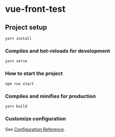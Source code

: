 # vue-front-test

## Project setup
```
yarn install
```

### Compiles and hot-reloads for development
```
yarn serve
```

### How to start the project
```
npm run start
```

### Compiles and minifies for production
```
yarn build
```

### Customize configuration
See [Configuration Reference](https://cli.vuejs.org/config/).
